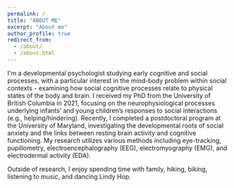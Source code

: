 ```yaml
---
permalink: /
title: "ABOUT ME"
excerpt: "About me"
author_profile: true
redirect_from: 
  - /about/
  - /about.html
---
```


I'm a developmental psychologist studying early cognitive and social processes, with a particular interest in the mind-body problem within social contexts - examining how social cognitive processes relate to physical states of the body and brain. I received my PhD from the University of British Columbia in 2021, focusing on the neurophysiological processes underlying infants’ and young children’s responses to social interactions (e.g., helping/hindering). Recently, I completed a postdoctoral program at the University of Maryland, investigating the developmental roots of social anxiety and the links between resting brain activity and cognitive functioning. My research utilizes various methods including eye-tracking, pupillometry, electroencephalography (EEG), electromyography (EMG), and electrodermal activity (EDA).

Outside of research, I enjoy spending time with family, hiking, biking, listening to music, and dancing Lindy Hop.
